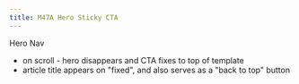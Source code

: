 ```yaml
---
title: M47A Hero Sticky CTA 
---
```


Hero Nav

- on scroll - hero disappears and CTA fixes to top of template
- article title appears on "fixed", and also serves as a "back to top" button
